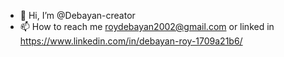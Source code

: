 - 👋 Hi, I’m @Debayan-creator
- 📫 How to reach me roydebayan2002@gmail.com or linked in https://www.linkedin.com/in/debayan-roy-1709a21b6/

<!---
Debayan-creator/Debayan-creator is a ✨ special ✨ repository because its `README.md` (this file) appears on your GitHub profile.
You can click the Preview link to take a look at your changes.
--->
